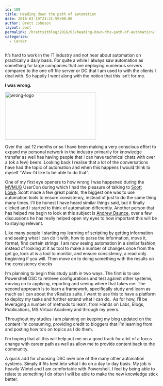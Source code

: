 ```yaml
---
id: 189
title: Heading down the path of automation
date: 2016-03-10T21:21:59+00:00
author: Brett Johnson
layout: post
permalink: /brettsitblog/2016/03/heading-down-the-path-of-automation/
categories:
  - Career
---
```

It&#8217;s hard to work in the IT industry and not hear about automation on practically a daily basis. For quite a while I always saw automation as something for large companies that are deploying numerous servers compared to the one off file server or DC that I am used to with the clients I deal with. So happily I went along with the notion that this isn&#8217;t for me.

**I was wrong.**

<a href="https://sdbrett.com/BrettsITBlog/wp-content/uploads/2016/03/wrong-logo.jpg" rel="attachment wp-att-190"><img class="alignnone size-medium wp-image-190" src="https://sdbrett.com/BrettsITBlog/wp-content/uploads/2016/03/wrong-logo-300x157.jpg" alt="wrong-logo" width="300" height="157" srcset="https://sdbrett.com/assets/images2016/03/wrong-logo-300x157.jpg 300w, https://sdbrett.com/assets/images2016/03/wrong-logo-768x402.jpg 768w, https://sdbrett.com/assets/images2016/03/wrong-logo.jpg 1000w" sizes="(max-width: 300px) 100vw, 300px" /></a>

Over the last 12 months or so I have been making a very conscious effort to expand my personal network in the industry primarily for knowledge transfer as well has having people that I can have technical chats with over a (ok a few) beers. Looking back I realise that a lot of the conversations have had the topic of automation and when this happens I would think to myself &#8220;Wow I&#8217;d like to be able to do that&#8221;.

One of my first eye openers to how wrong I was happened during the <a href="https://twitter.com/mvmug" target="_blank">MVMUG</a> UserCon during which I had the pleasure of talking to <a href="https://twitter.com/scott_lowe" target="_blank">Scott Lowe</a>. Scott made a few great points, the biggest one was to use automation tools to ensure consistency, instead of just to do the same thing many times. I&#8217;ll be honest I have heard similar things said, but it finally clicked and I started to think of automation differently. Another person that has helped me begin to look at this subject is <a href="https://twitter.com/daunce_" target="_blank">Andrew Daunce</a>, over a few discussions he has really helped open my eyes to how important this will be to staying relevant.

Like many people I starting my learning of scripting by getting information and seeing what I can do it with, how to parse the information, move it, format, find certain strings. I am now seeing automation in a similar fashion, instead of looking at it as tool to make a number of changes once from the get go, look at is a tool to monitor, and ensure consistency, a read only beginning if you will. Then move on to doing something with the results on the consistency checks

I&#8217;m planning to begin this study path in two ways. The first is to use Powershell DSC to retrieve configurations and test against other systems, moving on to applying, reporting and seeing where that takes me. The second approach is to learn a framework, specifically study and learn as much as I can about the vRealize suite. I want to use this to have a platform to deploy my tasks and further extend what I can do.  As for how, I&#8217;ll be leveraging a number of methods to learn, from Hands on Labs, Blogs, Publications, MS Virtual Academy and through my peers.

Throughout my studies I am planning on keeping my blog updated on the content I&#8217;m consuming, providing credit to bloggers that I&#8217;m learning from and posting how to&#8217;s on topics as I do them.

I&#8217;m hoping that all this will help put me on a good track for a bit of a focus change with career path as well as allow me to provide content back to the community.

A quick add for choosing DSC over one of the many other automation systems. Simply it fits best into what I do on a day to day basis. My job is heavily Wintel and I am comfortable with Powershell. I feel by being able to relate to something I do often I will be able to make the new knowledge stick better.